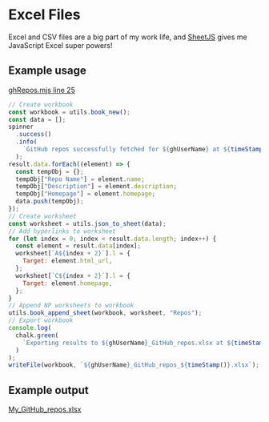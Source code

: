 # Excel Files

Excel and CSV files are a big part of my work life, and [SheetJS](https://docs.sheetjs.com/) gives me JavaScript Excel super powers!

## Example usage

[ghRepos.mjs line 25](https://github.com/mshuber1981/work-life/blob/main/src/github/reports/ghRepos.mjs#L25)

```javascript
// Create workbook
const workbook = utils.book_new();
const data = [];
spinner
  .success()
  .info(
    `GitHub repos successfully fetched for ${ghUserName} at ${timeStamp()}`
  );
result.data.forEach((element) => {
  const tempObj = {};
  tempObj["Repo Name"] = element.name;
  tempObj["Description"] = element.description;
  tempObj["Homepage"] = element.homepage;
  data.push(tempObj);
});
// Create worksheet
const worksheet = utils.json_to_sheet(data);
// Add hyperlinks to worksheet
for (let index = 0; index < result.data.length; index++) {
  const element = result.data[index];
  worksheet[`A${index + 2}`].l = {
    Target: element.html_url,
  };
  worksheet[`C${index + 2}`].l = {
    Target: element.homepage,
  };
}
// Append NP worksheets to workbook
utils.book_append_sheet(workbook, worksheet, "Repos");
// Export workbook
console.log(
  chalk.green(
    `Exporting results to ${ghUserName}_GitHub_repos.xlsx at ${timeStamp()}`
  )
);
writeFile(workbook, `${ghUserName}_GitHub_repos_${timeStamp()}.xlsx`);
```

## Example output

[My_GitHub_repos.xlsx](https://github.com/mshuber1981/work-life/blob/main/My_GitHub_repos.xlsx)
